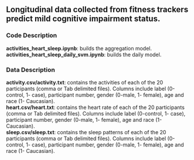 <h2>Longitudinal data collected from fitness trackers predict mild cognitive impairment status.</h2>

<h3>Code Description</h3>
<b>activities_heart_sleep.ipynb</b>: builds the aggregation model. <br />
<b>activities_heart_sleep_daily_svm.ipynb</b>: builds the daily model. <br />

<h3>Data Description</h3>
<b>activity.csv/activity.txt</b>: contains the activities of each of the 20 participants (comma or Tab delimited files). Columns include label (0-control, 1- case), participant number, gender (0-male, 1- female), age and race (1- Caucasian).<br />
<b>heart.csv/heart.txt</b>: contains the heart rate of each of the 20 participants (comma or Tab delimited files). Columns include label (0-control, 1- case), participant number, gender (0-male, 1- female), age and race (1- Caucasian).<br />
<b>sleep.csv/sleep.txt</b>: contains the sleep patterns of each of the 20 participants (comma or Tab delimited files). Columns include label (0-control, 1- case), participant number, gender (0-male, 1- female), age and race (1- Caucasian).<br />

